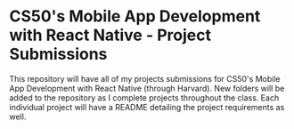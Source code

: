 # CS50's Mobile App Development with React Native - Project Submissions

This repository will have all of my projects submissions for CS50's Mobile App
Development with React Native (through Harvard). New folders will be added to
the repository as I complete projects throughout the class. Each individual
project will have a README detailing the project requirements as well.
